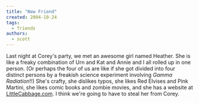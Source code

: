 ```yaml
---
title: "New Friend"
created: 2004-10-24
tags:
  - friends
authors:
  - scott
---
```


Last night at Corey's party, we met an awesome girl named Heather. She is like a freaky combination of Urn and Kat and Annie and I all rolled up in one person. (Or perhaps the four of us are like if she got divided into four distinct persons by a freakish science experiment involving _Gamma Radiation_!!) She's crafty, she dislikes typos, she likes Red Elvises and Pink Martini, she likes comic books and zombie movies, and she has a website at [LittleCabbage.com](http://www.littlecabbage.com/). I think we're going to have to steal her from Corey.
